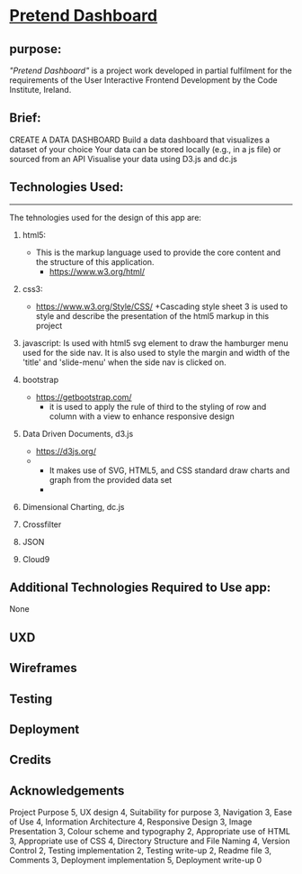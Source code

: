 # [Pretend Dashboard]()
## purpose:
<i>"Pretend Dashboard"</i> is a project work developed in partial fulfilment for the requirements of
the User Interactive Frontend Development by the Code Institute, Ireland.

## Brief:
CREATE A DATA DASHBOARD
Build a data dashboard that visualizes a dataset of your choice
Your data can be stored locally (e.g., in a js file) or sourced from an API
Visualise your data using D3.js and dc.js

## Technologies Used:
---------------
The tehnologies used for the design of this app are:
1. html5: 
    +   This is the markup language used to provide the core content and the structure of this application.
        +   https://www.w3.org/html/

2. css3:
    +   https://www.w3.org/Style/CSS/
        +Cascading style sheet 3 is used to style and describe the presentation of the html5 markup in this project
    
3. javascript: Is used with html5 svg element to draw the hamburger menu used for the side nav. It is also used to style the margin and width of the 'title' and 'slide-menu' when the side nav is clicked on.

    
5. bootstrap
    +   https://getbootstrap.com/
        +   it is used to apply the rule of third to the styling of row and column with a view to enhance responsive design
   
3.  Data Driven Documents, d3.js
    +  https://d3js.org/
    +  <script type="text/javascript" src="https://cdnjs.cloudflare.com/ajax/libs/d3/3.5.17/d3.min.js"></script>
        +   It makes use of SVG, HTML5, and CSS standard draw charts and graph from the provided data set
        +   
4.  Dimensional Charting, dc.js
5.  Crossfilter
6.  JSON
7.  Cloud9

## Additional Technologies Required to Use app:
None

## UXD

## Wireframes

## Testing

## Deployment
## Credits
## Acknowledgements
   








Project Purpose 5,
UX design 4, 
Suitability for purpose 3, 
Navigation 3,
Ease of Use 4, 
Information Architecture 4, 
Responsive Design 3, 
Image Presentation 3,
Colour scheme and typography 2, 
Appropriate use of HTML 3, 
Appropriate use of CSS 4, 
Directory Structure and File Naming 4, 
Version Control 2, 
Testing implementation 2, 
Testing write-up 2, Readme file 3, 
Comments 3, 
Deployment implementation 5, 
Deployment write-up 0